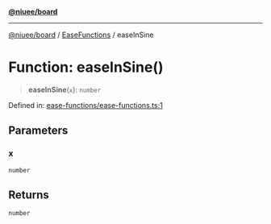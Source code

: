 [**@niuee/board**](../../../README.md)

***

[@niuee/board](../../../globals.md) / [EaseFunctions](../README.md) / easeInSine

# Function: easeInSine()

> **easeInSine**(`x`): `number`

Defined in: [ease-functions/ease-functions.ts:1](https://github.com/niuee/board/blob/d74620e4e63da3004adfc7105b7f1136fce9577c/src/ease-functions/ease-functions.ts#L1)

## Parameters

### x

`number`

## Returns

`number`
